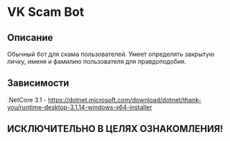 # VK Scam Bot
## Описание

Обычный бот для скама пользователей. Умеет определять закрытую личку, именя и фамилию пользователя для правдоподобия.

## Зависимости
.NetCore 3.1 - https://dotnet.microsoft.com/download/dotnet/thank-you/runtime-desktop-3.1.14-windows-x64-installer

## ИСКЛЮЧИТЕЛЬНО В ЦЕЛЯХ ОЗНАКОМЛЕНИЯ!

